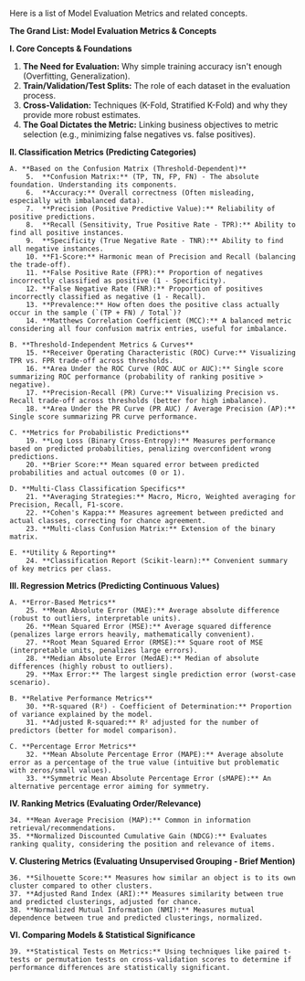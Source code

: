 Here is a list of Model Evaluation Metrics and related concepts.

**The Grand List: Model Evaluation Metrics & Concepts**

**I. Core Concepts & Foundations**

1.  **The Need for Evaluation:** Why simple training accuracy isn't enough (Overfitting, Generalization).
2.  **Train/Validation/Test Splits:** The role of each dataset in the evaluation process.
3.  **Cross-Validation:** Techniques (K-Fold, Stratified K-Fold) and why they provide more robust estimates.
4.  **The Goal Dictates the Metric:** Linking business objectives to metric selection (e.g., minimizing false negatives vs. false positives).

**II. Classification Metrics (Predicting Categories)**

    A. **Based on the Confusion Matrix (Threshold-Dependent)**
        5.  **Confusion Matrix:** (TP, TN, FP, FN) - The absolute foundation. Understanding its components.
        6.  **Accuracy:** Overall correctness (Often misleading, especially with imbalanced data).
        7.  **Precision (Positive Predictive Value):** Reliability of positive predictions.
        8.  **Recall (Sensitivity, True Positive Rate - TPR):** Ability to find all positive instances.
        9.  **Specificity (True Negative Rate - TNR):** Ability to find all negative instances.
        10. **F1-Score:** Harmonic mean of Precision and Recall (balancing the trade-off).
        11. **False Positive Rate (FPR):** Proportion of negatives incorrectly classified as positive (1 - Specificity).
        12. **False Negative Rate (FNR):** Proportion of positives incorrectly classified as negative (1 - Recall).
        13. **Prevalence:** How often does the positive class actually occur in the sample (`(TP + FN) / Total`)?
        14. **Matthews Correlation Coefficient (MCC):** A balanced metric considering all four confusion matrix entries, useful for imbalance.

    B. **Threshold-Independent Metrics & Curves**
        15. **Receiver Operating Characteristic (ROC) Curve:** Visualizing TPR vs. FPR trade-off across thresholds.
        16. **Area Under the ROC Curve (ROC AUC or AUC):** Single score summarizing ROC performance (probability of ranking positive > negative).
        17. **Precision-Recall (PR) Curve:** Visualizing Precision vs. Recall trade-off across thresholds (better for high imbalance).
        18. **Area Under the PR Curve (PR AUC) / Average Precision (AP):** Single score summarizing PR curve performance.

    C. **Metrics for Probabilistic Predictions**
        19. **Log Loss (Binary Cross-Entropy):** Measures performance based on predicted probabilities, penalizing overconfident wrong predictions.
        20. **Brier Score:** Mean squared error between predicted probabilities and actual outcomes (0 or 1).

    D. **Multi-Class Classification Specifics**
        21. **Averaging Strategies:** Macro, Micro, Weighted averaging for Precision, Recall, F1-score.
        22. **Cohen's Kappa:** Measures agreement between predicted and actual classes, correcting for chance agreement.
        23. **Multi-class Confusion Matrix:** Extension of the binary matrix.

    E. **Utility & Reporting**
        24. **Classification Report (Scikit-learn):** Convenient summary of key metrics per class.

**III. Regression Metrics (Predicting Continuous Values)**

    A. **Error-Based Metrics**
        25. **Mean Absolute Error (MAE):** Average absolute difference (robust to outliers, interpretable units).
        26. **Mean Squared Error (MSE):** Average squared difference (penalizes large errors heavily, mathematically convenient).
        27. **Root Mean Squared Error (RMSE):** Square root of MSE (interpretable units, penalizes large errors).
        28. **Median Absolute Error (MedAE):** Median of absolute differences (highly robust to outliers).
        29. **Max Error:** The largest single prediction error (worst-case scenario).

    B. **Relative Performance Metrics**
        30. **R-squared (R²) - Coefficient of Determination:** Proportion of variance explained by the model.
        31. **Adjusted R-squared:** R² adjusted for the number of predictors (better for model comparison).

    C. **Percentage Error Metrics**
        32. **Mean Absolute Percentage Error (MAPE):** Average absolute error as a percentage of the true value (intuitive but problematic with zeros/small values).
        33. **Symmetric Mean Absolute Percentage Error (sMAPE):** An alternative percentage error aiming for symmetry.

**IV. Ranking Metrics (Evaluating Order/Relevance)**

    34. **Mean Average Precision (MAP):** Common in information retrieval/recommendations.
    35. **Normalized Discounted Cumulative Gain (NDCG):** Evaluates ranking quality, considering the position and relevance of items.

**V. Clustering Metrics (Evaluating Unsupervised Grouping - Brief Mention)**

    36. **Silhouette Score:** Measures how similar an object is to its own cluster compared to other clusters.
    37. **Adjusted Rand Index (ARI):** Measures similarity between true and predicted clusterings, adjusted for chance.
    38. **Normalized Mutual Information (NMI):** Measures mutual dependence between true and predicted clusterings, normalized.

**VI. Comparing Models & Statistical Significance**

    39. **Statistical Tests on Metrics:** Using techniques like paired t-tests or permutation tests on cross-validation scores to determine if performance differences are statistically significant.